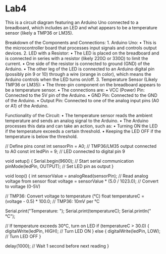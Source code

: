# Lab4
This is a circuit diagram featuring an Arduino Uno connected to a breadboard, which includes an LED and what appears to be a temperature sensor (likely a TMP36 or LM35).

Breakdown of the Components and Connections: 1. Arduino Uno: • This is the microcontroller board that processes input signals and controls output devices. 2. LED with a Resistor: • The LED is placed on the breadboard and is connected in series with a resistor (likely 220Ω or 330Ω) to limit the current. • One side of the resistor is connected to ground (GND) of the Arduino. • The other leg of the LED is connected to an Arduino digital pin (possibly pin 9 or 10) through a wire (orange in color), which means the Arduino controls when the LED turns on/off. 3. Temperature Sensor (Likely TMP36 or LM35): • The three-pin component on the breadboard appears to be a temperature sensor. • The connections are: • VCC (Power) Pin: Connected to the 5V pin of the Arduino. • GND Pin: Connected to the GND of the Arduino. • Output Pin: Connected to one of the analog input pins (A0 or A1) of the Arduino.

Functionality of the Circuit: • The temperature sensor reads the ambient temperature and sends an analog signal to the Arduino. • The Arduino processes this data and can take an action, such as: • Turning ON the LED if the temperature exceeds a certain threshold. • Keeping the LED OFF if the temperature is below the threshold.

// Define pins const int sensorPin = A0; // TMP36/LM35 output connected to A0 const int ledPin = 9; // LED connected to digital pin 9

void setup() { Serial.begin(9600); // Start serial communication pinMode(ledPin, OUTPUT); // Set LED pin as output }

void loop() { int sensorValue = analogRead(sensorPin); // Read analog voltage from sensor float voltage = sensorValue * (5.0 / 1023.0); // Convert to voltage (0-5V)

// TMP36: Convert voltage to temperature (°C) float temperatureC = (voltage - 0.5) * 100.0; // TMP36: 10mV per °C

Serial.print("Temperature: "); Serial.print(temperatureC); Serial.println(" °C");

// If temperature exceeds 30°C, turn on LED if (temperatureC > 30.0) { digitalWrite(ledPin, HIGH); // Turn LED ON } else { digitalWrite(ledPin, LOW); // Turn LED OFF }

delay(1000); // Wait 1 second before next reading }
